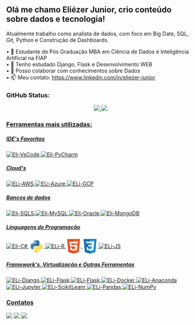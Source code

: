 ## Olá me chamo Eliézer Junior, crio conteúdo sobre dados e tecnologia!

Atualmente trabalho como analista de dados, com foco em Big Date, SQL, Git, Python e Construção de Dashboards.

• 🔭 Estudante de Pós Graduação MBA em Ciência de Dados e Inteligência Artificial na FIAP </br>
• 🌱 Tenho estudado Django, Flask e Desenvolvimento WEB </br>
• 🤔 Posso colaborar com conhecimentos sobre Dados </br>
• 📫 Meu contato: https://www.linkedin.com/in/eliezer-junior

### GitHub Status:
<div align="center">
  <a href="https://github.com/ersjunior">
  <img height="160" src="https://github-readme-stats.vercel.app/api?username=ersjunior&show_icons=true&theme=github_dark&include_all_commits=true&count_private=true"/>
  <img height="160" src="https://github-readme-stats.vercel.app/api/top-langs/?username=ersjunior&layout=compact&langs_count=7&theme=github_dark"/>
</div>

### Ferramentas mais utilizadas:
<div style="display: inline_block">

##### IDE's Favoritas
  <img align="center" alt="Eli-VsCode" height="40" width="40" src="https://cdn.jsdelivr.net/gh/devicons/devicon@latest/icons/vscode/vscode-original.svg">  
  <img align="center" alt="Eli-PyCharm" height="40" width="40" src="https://cdn.jsdelivr.net/gh/devicons/devicon@latest/icons/pycharm/pycharm-original.svg">  

##### Cloud's
  <img align="center" alt="ELi-AWS" height="40" width="40" src="https://cdn.jsdelivr.net/gh/devicons/devicon@latest/icons/amazonwebservices/amazonwebservices-original-wordmark.svg">  
  <img align="center" alt="ELi-Azure" height="40" width="40" src="https://cdn.jsdelivr.net/gh/devicons/devicon@latest/icons/azure/azure-original.svg">  
  <img align="center" alt="ELi-GCP" height="40" width="40" src="https://cdn.jsdelivr.net/gh/devicons/devicon@latest/icons/googlecloud/googlecloud-original.svg">  

##### Bancos de dados
  <img align="center" alt="Eli-SQLS" height="40" width="40" src="https://cdn.jsdelivr.net/gh/devicons/devicon@latest/icons/azuresqldatabase/azuresqldatabase-original.svg">  
  <img align="center" alt="Eli-MySQL" height="40" width="40" src="https://cdn.jsdelivr.net/gh/devicons/devicon@latest/icons/mysql/mysql-original.svg">  
  <img align="center" alt="Eli-Oracle" height="40" width="40" src="https://cdn.jsdelivr.net/gh/devicons/devicon@latest/icons/oracle/oracle-original.svg">  
  <img align="center" alt="Eli-MongoDB" height="40" width="40" src="https://cdn.jsdelivr.net/gh/devicons/devicon@latest/icons/mongodb/mongodb-original.svg">  

##### Linguagens de Programação
  <img align="center" alt="Eli-C#" height="40" width="40" src="https://cdn.jsdelivr.net/gh/devicons/devicon@latest/icons/csharp/csharp-original.svg">  
  <img align="center" alt="Eli-Python" height="40" width="40" src="https://raw.githubusercontent.com/devicons/devicon/master/icons/python/python-original.svg">  
  <img align="center" alt="ELi-R" height="40" width="40" src="https://cdn.jsdelivr.net/gh/devicons/devicon@latest/icons/r/r-original.svg">  
  <img align="center" alt="Eli-HTML" height="40" width="40" src="https://raw.githubusercontent.com/devicons/devicon/master/icons/html5/html5-original.svg">  
  <img align="center" alt="Eli-CSS" height="40" width="40" src="https://raw.githubusercontent.com/devicons/devicon/master/icons/css3/css3-original.svg">  
  <img align="center" alt="ELi-JS" height="40" width="40" src="https://cdn.jsdelivr.net/gh/devicons/devicon/icons/javascript/javascript-original.svg">  

##### Framework's, Virtualização e Outras Ferramentas
  <img align="center" alt="ELi-Django" height="40" width="40" src="https://cdn.jsdelivr.net/gh/devicons/devicon@latest/icons/django/django-plain.svg">  
  <img align="center" alt="ELi-Flask" height="40" width="40" src="https://cdn.jsdelivr.net/gh/devicons/devicon@latest/icons/flask/flask-original.svg">  
  <img align="center" alt="ELi-Flask" height="40" width="40" src="https://cdn.jsdelivr.net/gh/devicons/devicon@latest/icons/djangorest/djangorest-line.svg">  
  <img align="center" alt="ELi-Docker" height="40" width="40" src="https://cdn.jsdelivr.net/gh/devicons/devicon@latest/icons/docker/docker-original.svg">  
  <img align="center" alt="ELi-Anaconda" height="40" width="40" src="https://cdn.jsdelivr.net/gh/devicons/devicon@latest/icons/anaconda/anaconda-original.svg">  
  <img align="center" alt="ELi-Jupyter" height="40" width="40" src="https://cdn.jsdelivr.net/gh/devicons/devicon@latest/icons/jupyter/jupyter-original-wordmark.svg">
  <img align="center" alt="ELi-ScikitLeanr" height="40" width="40" src="https://cdn.jsdelivr.net/gh/devicons/devicon@latest/icons/scikitlearn/scikitlearn-original.svg">
  <img align="center" alt="ELi-Pandas" height="40" width="40" src="https://cdn.jsdelivr.net/gh/devicons/devicon@latest/icons/pandas/pandas-original-wordmark.svg"> 
  <img align="center" alt="ELi-NumPy" height="40" width="40" src="https://cdn.jsdelivr.net/gh/devicons/devicon@latest/icons/numpy/numpy-original.svg">
</div>
  
### Contatos
<div> 
  <a href="https://www.youtube.com/channel/UCrqOYKmd9drRGumTiqet8ow" target="_blank"><img src="https://img.shields.io/badge/YouTube-FF0000?style=for-the-badge&logo=youtube&logoColor=white" target="_blank"></a>
  <a href = "mailto:ersjunior@gmail.com"><img src="https://img.shields.io/badge/-outlook-%23333?style=for-the-badge&logo=gmail&logoColor=white" target="_blank"></a>
  <a href="https://www.linkedin.com/in/eliezer-junior/" target="_blank"><img src="https://img.shields.io/badge/-LinkedIn-%230077B5?style=for-the-badge&logo=linkedin&logoColor=white" target="_blank"></a> 
</div>
